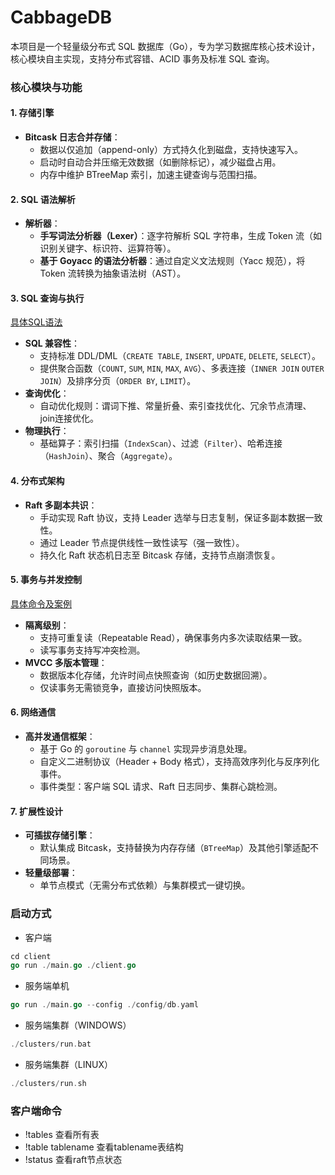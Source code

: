 # CabbageDB

本项目是一个轻量级分布式 SQL 数据库（Go），专为学习数据库核心技术设计，核心模块自主实现，支持分布式容错、ACID 事务及标准 SQL 查询。

### **核心模块与功能**

#### **1. 存储引擎**

- **Bitcask 日志合并存储**：
  - 数据以仅追加（append-only）方式持久化到磁盘，支持快速写入。
  - 启动时自动合并压缩无效数据（如删除标记），减少磁盘占用。
  - 内存中维护 BTreeMap 索引，加速主键查询与范围扫描。

#### **2. SQL 语法解析**

- **解析器**：
  - **手写词法分析器（Lexer）**：逐字符解析 SQL 字符串，生成 Token 流（如识别关键字、标识符、运算符等）。
  - **基于 Goyacc 的语法分析器**：通过自定义文法规则（Yacc 规范），将 Token 流转换为抽象语法树（AST）。

#### **3. SQL 查询与执行**

[具体SQL语法](./doc/sql.md)

- **SQL 兼容性**：
  - 支持标准 DDL/DML（`CREATE TABLE`, `INSERT`, `UPDATE`, `DELETE`, `SELECT`）。
  - 提供聚合函数（`COUNT`, `SUM`, `MIN`, `MAX`, `AVG`）、多表连接（`INNER JOIN` `OUTER JOIN`）及排序分页（`ORDER BY`, `LIMIT`）。
- **查询优化**：
  - 自动优化规则：谓词下推、常量折叠、索引查找优化、冗余节点清理、join连接优化。
- **物理执行**：
  - 基础算子：索引扫描（`IndexScan`）、过滤（`Filter`）、哈希连接（`HashJoin`）、聚合（`Aggregate`）。

#### **4. 分布式架构**

- **Raft 多副本共识**：
  - 手动实现 Raft 协议，支持 Leader 选举与日志复制，保证多副本数据一致性。
  - 通过 Leader 节点提供线性一致性读写（强一致性）。
  - 持久化 Raft 状态机日志至 Bitcask 存储，支持节点崩溃恢复。

#### **5. 事务与并发控制**

[具体命令及案例](./doc/Transaction.md)

- **隔离级别**：
  - 支持可重复读（Repeatable Read），确保事务内多次读取结果一致。
  - 读写事务支持写冲突检测。
- **MVCC 多版本管理**：
  - 数据版本化存储，允许时间点快照查询（如历史数据回溯）。
  - 仅读事务无需锁竞争，直接访问快照版本。

#### **6. 网络通信**

- **高并发通信框架**：
  - 基于 Go 的 `goroutine` 与 `channel` 实现异步消息处理。
  - 自定义二进制协议（Header + Body 格式），支持高效序列化与反序列化事件。
  - 事件类型：客户端 SQL 请求、Raft 日志同步、集群心跳检测。

#### **7. 扩展性设计**

- **可插拔存储引擎**：
  - 默认集成 Bitcask，支持替换为内存存储（`BTreeMap`）及其他引擎适配不同场景。
- **轻量级部署**：
  - 单节点模式（无需分布式依赖）与集群模式一键切换。

### 启动方式

- 客户端

```go
cd client
go run ./main.go ./client.go
```

- 服务端单机

```go
go run ./main.go --config ./config/db.yaml
```

- 服务端集群（WINDOWS）

```go
./clusters/run.bat
```

- 服务端集群（LINUX）

```go
./clusters/run.sh
```

### 客户端命令

- !tables 查看所有表
- !table tablename 查看tablename表结构
- !status 查看raft节点状态


